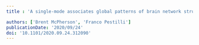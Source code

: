 ```yaml
---
title : 'A single-mode associates global patterns of brain network structure and behavior across the human lifespan'

authors: ['Brent McPherson', 'Franco Pestilli']
publicationDate: '2020/09/24'
doi: '10.1101/2020.09.24.312090'
---
```

